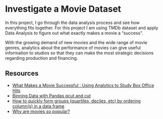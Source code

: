 # Investigate a Movie Dataset
In this project, I go through the data analysis process and see how everything fits together. For this project I am using TMDb dataset and apply Data Analysis to figure out what exactly makes a movie a “success".

With the growing demand of new movies and the wide range of movie genres, analytics about the performance of movies can give useful information to studios so that they can make the most strategic decisions regarding production and financing.

## Resources
* [What Makes a Movie Successful : Using Analytics
to Study Box Office Hits](https://trace.tennessee.edu/cgi/viewcontent.cgi?article=3282&context=utk_chanhonoproj)
* [Binning Data with Pandas qcut and cut](https://pbpython.com/pandas-qcut-cut.html)
* [How to quickly form groups (quartiles, deciles, etc) by ordering column(s) in a data frame](https://stackoverflow.com/questions/4126326/how-to-quickly-form-groups-quartiles-deciles-etc-by-ordering-columns-in-a)
* [Why are movies so popular?](https://www.quora.com/Why-are-movies-so-popular)
